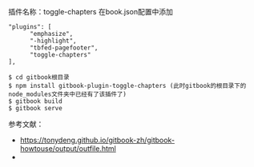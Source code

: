 插件名称：toggle-chapters
在book.json配置中添加

```
"plugins": [
      "emphasize",     
      "-highlight",   
      "tbfed-pagefooter",
      "toggle-chapters"
],

$ cd gitbook根目录
$ npm install gitbook-plugin-toggle-chapters (此时gitbook的根目录下的node_modules文件夹中已经有了该插件了)
$ gitbook build
$ gitbook serve
```


参考文献：
* https://tonydeng.github.io/gitbook-zh/gitbook-howtouse/output/outfile.html
* 